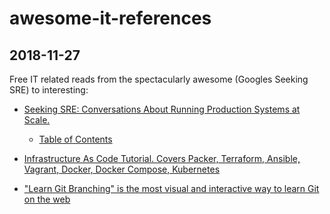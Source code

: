 # awesome-it-references

## 2018-11-27

Free IT related reads from the spectacularly awesome (Googles Seeking SRE) to interesting:

* [Seeking SRE: Conversations About Running Production Systems at Scale.](https://www.oreilly.com/library/view/seeking-sre/9781491978856/)

  * [Table of Contents](https://landing.google.com/sre/sre-book/toc/)

* [Infrastructure As Code Tutorial. Covers Packer, Terraform, Ansible, Vagrant, Docker, Docker Compose, Kubernetes](https://github.com/Artemmkin/infrastructure-as-code-tutorial)

* ["Learn Git Branching" is the most visual and interactive way to learn Git on the web](https://learngitbranching.js.org/)
